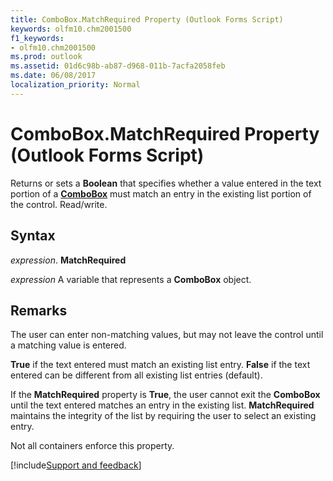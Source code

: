 ```yaml
---
title: ComboBox.MatchRequired Property (Outlook Forms Script)
keywords: olfm10.chm2001500
f1_keywords:
- olfm10.chm2001500
ms.prod: outlook
ms.assetid: 01d6c98b-ab87-d968-011b-7acfa2058feb
ms.date: 06/08/2017
localization_priority: Normal
---
```



# ComboBox.MatchRequired Property (Outlook Forms Script)

Returns or sets a  **Boolean** that specifies whether a value entered in the text portion of a **[ComboBox](Outlook.combobox.md)** must match an entry in the existing list portion of the control. Read/write.


## Syntax

_expression_. **MatchRequired**

_expression_ A variable that represents a  **ComboBox** object.


## Remarks

The user can enter non-matching values, but may not leave the control until a matching value is entered.

 **True** if the text entered must match an existing list entry. **False** if the text entered can be different from all existing list entries (default).

If the  **MatchRequired** property is **True**, the user cannot exit the  **ComboBox** until the text entered matches an entry in the existing list. **MatchRequired** maintains the integrity of the list by requiring the user to select an existing entry.

Not all containers enforce this property.

[!include[Support and feedback](~/includes/feedback-boilerplate.md)]